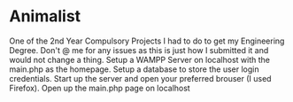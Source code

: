 # Animalist
One of the 2nd Year Compulsory Projects I had to do to get my Engineering Degree.
Don't @ me for any issues as this is just how I submitted it and would not change a thing.
Setup a WAMPP Server on localhost with the main.php as the homepage.
Setup a database to store the user login credentials.
Start up the server and open your preferred brouser (I used Firefox).
Open up the main.php page on localhost
